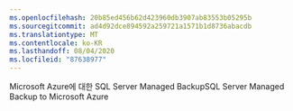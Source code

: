 ```yaml
---
ms.openlocfilehash: 20b85ed456b62d423960db3907ab83553b05295b
ms.sourcegitcommit: ad4d92dce894592a259721a1571b1d8736abacdb
ms.translationtype: MT
ms.contentlocale: ko-KR
ms.lasthandoff: 08/04/2020
ms.locfileid: "87638977"
---
```

<span data-ttu-id="8df83-101">Microsoft Azure에 대한 SQL Server Managed Backup</span><span class="sxs-lookup"><span data-stu-id="8df83-101">SQL Server Managed Backup to Microsoft Azure</span></span>
